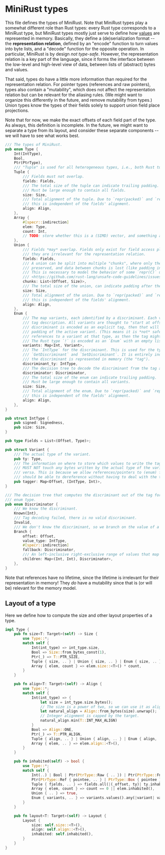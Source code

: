 # MiniRust types

This file defines the types of MiniRust.
Note that MiniRust types play a somewhat different role than Rust types:
every Rust type corresponds to a MiniRust type, but MiniRust types mostly just serve to define how [values](values.md) are represented in memory.
Basically, they define a (de)serialization format -- the **representation relation**, defined by an "encode" function to turn values into byte lists, and a "decode" function for the opposite operation.
In particular, MiniRust is by design *not type-safe*.
However, the representation relation is a key part of the language, since it forms the interface between the low-level and high-level view of data, between lists of (abstract) bytes and values.

That said, types do have a little more information than required for the representation relation.
For pointer types (references and raw pointers), types also contain a "mutability", which does not affect the representation relation but can be relevant for the aliasing rules.
(We might want to organize this differently in the future, and remove mutability from types.)
Union types know the types of their fields solely to support union field place projections.

Note that for now, we make the exact offsets of each field part of the type.
As always, this definition is incomplete.
In the future, we might want to separate a type from its layout, and consider these separate components -- we will have to see what works best.

```rust
/// The types of MiniRust.
pub enum Type {
    Int(IntType),
    Bool,
    Ptr(PtrType),
    /// "Tuple" is used for all heterogeneous types, i.e., both Rust tuples and structs.
    Tuple {
        /// Fields must not overlap.
        fields: Fields,
        /// The total size of the tuple can indicate trailing padding.
        /// Must be large enough to contain all fields.
        size: Size,
        /// Total alignment of the tuple. Due to `repr(packed)` and `repr(align)`,
        /// this is independent of the fields' alignment.
        align: Align,
    },
    Array {
        #[specr::indirection]
        elem: Type,
        count: Int,
        // TODO: store whether this is a (SIMD) vector, and something about alignment?
    },
    Union {
        /// Fields *may* overlap. Fields only exist for field access place projections,
        /// they are irrelevant for the representation relation.
        fields: Fields,
        /// A union can be split into multiple "chunks", where only the data inside those chunks is
        /// preserved, and data between chunks is lost (like padding in a struct).
        /// This is necessary to model the behavior of some `repr(C)` unions, see
        /// <https://github.com/rust-lang/unsafe-code-guidelines/issues/156> for details.
        chunks: List<(Offset, Size)>,
        /// The total size of the union, can indicate padding after the last chunk.
        size: Size,
        /// Total alignment of the union. Due to `repr(packed)` and `repr(align)`,
        /// this is independent of the fields' alignment.
        align: Align,
    },
    Enum {
        /// The map variants, each identified by a discriminant. Each variant is given by a type and its
        /// tag description. All variants are thought to "start at offset 0"; if the
        /// discriminant is encoded as an explicit tag, then that will be put into the
        /// padding of the active variant. (This means it is *not* safe to hand out mutable
        /// references to a variant at that type, as then the tag might be overwritten!)
        /// The Rust type `!` is encoded as an `Enum` with an empty list of variants.
        variants: Map<Int, Variant>,
        /// The `IntType` for the discriminant. This is used for the type of
        /// `GetDiscriminant` and `SetDiscriminant`. It is entirely independent of how
        /// the discriminant is represented in memory (the "tag").
        discriminant_ty: IntType,
        /// The decision tree to decode the discriminant from the tag at runtime.
        discriminator: Discriminator,
        /// The total size of the enum can indicate trailing padding.
        /// Must be large enough to contain all variants.
        size: Size,
        /// Total alignment of the enum. Due to `repr(packed)` and `repr(align)`,
        /// this is independent of the fields' alignment.
        align: Align,
    },
}

pub struct IntType {
    pub signed: Signedness,
    pub size: Size,
}

pub type Fields = List<(Offset, Type)>;

pub struct Variant {
    /// The actual type of the variant.
    pub ty: Type,
    /// The information on where to store which values to write the tag.
    /// MUST NOT touch any bytes written by the actual type of the variant and vice
    /// versa. This is because we allow references/pointers to (enum) fields which
    /// should be able to dereference without having to deal with the tag.
    pub tagger: Map<Offset, (IntType, Int)>,
}

/// The decision tree that computes the discriminant out of the tag for a specific
/// enum type.
pub enum Discriminator {
    /// We know the discriminant.
    Known(Int),
    /// Tag decoding failed, there is no valid discriminant.
    Invalid,
    /// We don't know the discriminant, so we branch on the value of a specific value.
    Branch {
        offset: Offset,
        value_type: IntType,
        #[specr::indirection]
        fallback: Discriminator,
        /// An left-inclusive right-exclusive range of values that map to some Discriminator.
        children: Map<(Int, Int), Discriminator>,
    },
}
```

Note that references have no lifetime, since the lifetime is irrelevant for their representation in memory!
They *do* have a mutability since that is (or will be) relevant for the memory model.

## Layout of a type

Here we define how to compute the size and other layout properties of a type.

```rust
impl Type {
    pub fn size<T: Target>(self) -> Size {
        use Type::*;
        match self {
            Int(int_type) => int_type.size,
            Bool => Size::from_bytes_const(1),
            Ptr(_) => T::PTR_SIZE,
            Tuple { size, .. } | Union { size, .. } | Enum { size, .. } => size,
            Array { elem, count } => elem.size::<T>() * count,
        }
    }

    pub fn align<T: Target>(self) -> Align {
        use Type::*;
        match self {
            Int(int_type) => {
                let size = int_type.size.bytes();
                // The size is a power of two, so we can use it as alignment.
                let natural_align = Align::from_bytes(size).unwrap();
                // Integer alignment is capped by the target.
                natural_align.min(T::INT_MAX_ALIGN)
            }
            Bool => Align::ONE,
            Ptr(_) => T::PTR_ALIGN,
            Tuple { align, .. } | Union { align, .. } | Enum { align, .. } => align,
            Array { elem, .. } => elem.align::<T>(),
        }
    }

    pub fn inhabited(self) -> bool {
        use Type::*;
        match self {
            Int(..) | Bool | Ptr(PtrType::Raw { .. }) | Ptr(PtrType::FnPtr(_)) => true,
            Ptr(PtrType::Ref { pointee, .. } | PtrType::Box { pointee }) => pointee.inhabited,
            Tuple { fields, .. } => fields.all(|(_offset, ty)| ty.inhabited()),
            Array { elem, count } => count == 0 || elem.inhabited(),
            Union { .. } => true,
            Enum { variants, .. } => variants.values().any(|variant| variant.ty.inhabited()),
        }
    }

    pub fn layout<T: Target>(self) -> Layout {
        Layout {
            size: self.size::<T>(),
            align: self.align::<T>(),
            inhabited: self.inhabited(),
        }
    }
}
```
